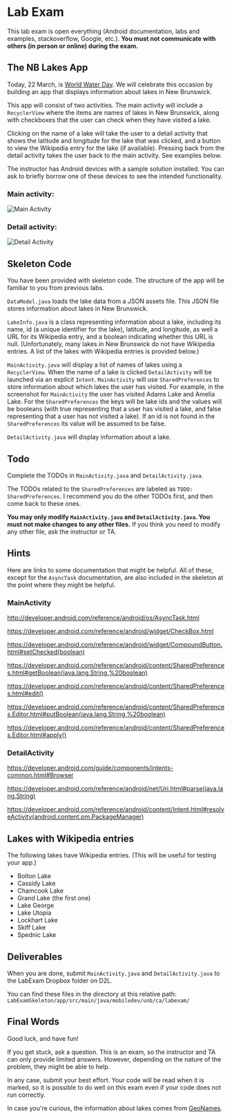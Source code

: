 # Lab Exam

This lab exam is open everything (Android documentation, labs and
examples, stackoverflow, Google, etc.). **You must not communicate with
others (in person or online) during the exam.**

## The NB Lakes App

Today, 22 March, is
[World Water Day](https://en.wikipedia.org/wiki/World_Water_Day). We
will celebrate this occasion by building an app that displays
information about lakes in New Brunswick.

This app will consist of two activities. The main activity will
include a ```RecyclerView``` where the items are names of lakes in New
Brunswick, along with checkboxes that the user can check when they
have visited a lake.

Clicking on the name of a lake will take the user to a detail activity
that shows the latitude and longitude for the lake that was clicked,
and a button to view the Wikipedia entry for the lake (if
available). Pressing back from the detail activity takes the user back
to the main activity. See examples below.

The instructor has Android devices with a sample solution
installed. You can ask to briefly borrow one of these devices to see
the intended functionality.

### Main activity:

![Main Activity](https://i.imgur.com/xyA5qxL.png?1)

### Detail activity:

![Detail Activity](https://i.imgur.com/znqsTu8.png?1)

## Skeleton Code

You have been provided with skeleton code. The structure of the app
will be familiar to you from previous labs.

```DataModel.java``` loads the lake data from a JSON assets file. This
JSON file stores information about lakes in New Brunswick.

```LakeInfo.java``` is a class representing information about a lake,
including its name, id (a unique identifier for the lake), latitude,
and longitude, as well a URL for its Wikipedia entry, and a boolean
indicating whether this URL is null. (Unfortunately, many lakes in New
Brunswick do not have Wikipedia entries. A list of the lakes with
Wikipedia entries is provided below.)

```MainActivity.java``` will display a list of names of lakes using a
``` RecyclerView```. When the name of a lake is clicked
```DetailActivity``` will be launched via an explicit
```Intent```. ```MainActivity``` will use ```SharedPreferences``` to
store information about which lakes the user has visited. For example,
in the screenshot for ```MainActivity``` the user has visited Adams
Lake and Amelia Lake. For the ```SharedPreferences``` the keys will be
lake ids and the values will be booleans (with true representing that
a user has visited a lake, and false representing that a user has not
visited a lake). If an id is not found in the ```SharedPreferences```
its value will be assumed to be false.

```DetailActivity.java``` will display information about a lake.

## Todo

Complete the TODOs in ```MainActivity.java``` and ```DetailActivity.java```.

The TODOs related to the ```SharedPreferences``` are labeled as
```TODO: SharedPreferences```. I recommend you do the other TODOs
first, and then come back to these ones.

**You may only modify ```MainActivity.java``` and
```DetailActivity.java```. You must not make changes to any other
files.** If you think you need to modify any other file, ask the
instructor or TA.

## Hints

Here are links to some documentation that might be helpful. All of
these, except for the ```AsyncTask``` documentation, are also included
in the skeleton at the point where they might be helpful.

### MainActivity

<http://developer.android.com/reference/android/os/AsyncTask.html>

<https://developer.android.com/reference/android/widget/CheckBox.html>

<https://developer.android.com/reference/android/widget/CompoundButton.html#setChecked(boolean)>

<https://developer.android.com/reference/android/content/SharedPreferences.html#getBoolean(java.lang.String,%20boolean)>

<https://developer.android.com/reference/android/content/SharedPreferences.html#edit()>

<https://developer.android.com/reference/android/content/SharedPreferences.Editor.html#putBoolean(java.lang.String,%20boolean)>

<https://developer.android.com/reference/android/content/SharedPreferences.Editor.html#apply()>

### DetailActivity

<https://developer.android.com/guide/components/intents-common.html#Browser>

<https://developer.android.com/reference/android/net/Uri.html#parse(java.lang.String)>

<https://developer.android.com/reference/android/content/Intent.html#resolveActivity(android.content.pm.PackageManager)>



## Lakes with Wikipedia entries

The following lakes have Wikipedia entries. (This will be useful
for testing your app.)

* Bolton Lake
* Cassidy Lake
* Chamcook Lake
* Grand Lake (the first one)
* Lake George
* Lake Utopia
* Lockhart Lake
* Skiff Lake
* Spednic Lake


## Deliverables

When you are done, submit ```MainActivity.java``` and
```DetailActivity.java``` to the LabExam Dropbox folder on D2L.

You can find these files in the directory at this relative path: ```LabExamSkeleton/app/src/main/java/mobiledev/unb/ca/labexam/```


## Final Words

Good luck, and have fun!

If you get stuck, ask a question. This is an exam, so the instructor
and TA can only provide limited answers. However, depending on the
nature of the problem, they might be able to help.

In any case, submit your best effort. Your code will be read when it
is marked, so it is possible to do well on this exam even if your code
does not run correctly.

In case you're curious, the information about lakes comes from
[GeoNames](http://www.geonames.org/).

